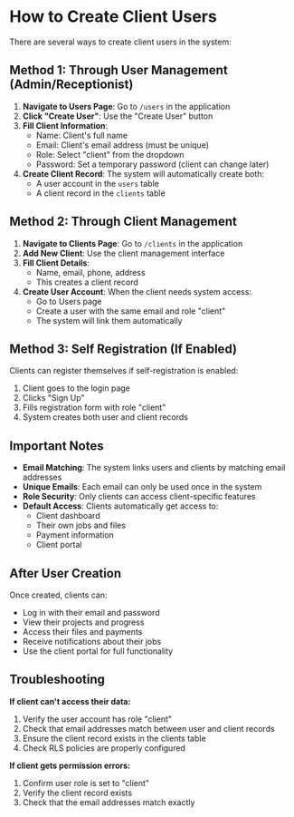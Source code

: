 # How to Create Client Users

There are several ways to create client users in the system:

## Method 1: Through User Management (Admin/Receptionist)

1. **Navigate to Users Page**: Go to `/users` in the application
2. **Click "Create User"**: Use the "Create User" button 
3. **Fill Client Information**:
   - Name: Client's full name
   - Email: Client's email address (must be unique)
   - Role: Select "client" from the dropdown
   - Password: Set a temporary password (client can change later)
4. **Create Client Record**: The system will automatically create both:
   - A user account in the `users` table
   - A client record in the `clients` table

## Method 2: Through Client Management

1. **Navigate to Clients Page**: Go to `/clients` in the application
2. **Add New Client**: Use the client management interface
3. **Fill Client Details**:
   - Name, email, phone, address
   - This creates a client record
4. **Create User Account**: When the client needs system access:
   - Go to Users page
   - Create a user with the same email and role "client"
   - The system will link them automatically

## Method 3: Self Registration (If Enabled)

Clients can register themselves if self-registration is enabled:
1. Client goes to the login page
2. Clicks "Sign Up" 
3. Fills registration form with role "client"
4. System creates both user and client records

## Important Notes

- **Email Matching**: The system links users and clients by matching email addresses
- **Unique Emails**: Each email can only be used once in the system
- **Role Security**: Only clients can access client-specific features
- **Default Access**: Clients automatically get access to:
  - Client dashboard
  - Their own jobs and files
  - Payment information
  - Client portal

## After User Creation

Once created, clients can:
- Log in with their email and password
- View their projects and progress
- Access their files and payments
- Receive notifications about their jobs
- Use the client portal for full functionality

## Troubleshooting

**If client can't access their data:**
1. Verify the user account has role "client"
2. Check that email addresses match between user and client records
3. Ensure the client record exists in the clients table
4. Check RLS policies are properly configured

**If client gets permission errors:**
1. Confirm user role is set to "client" 
2. Verify the client record exists
3. Check that the email addresses match exactly